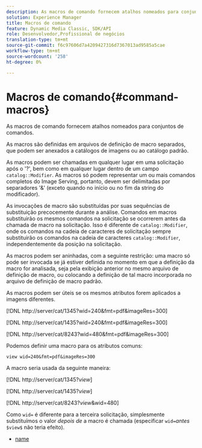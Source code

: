 ```yaml
---
description: As macros de comando fornecem atalhos nomeados para conjuntos de comandos.
solution: Experience Manager
title: Macros de comando
feature: Dynamic Media Classic, SDK/API
role: Desenvolvedor,Profissional de negócios
translation-type: tm+mt
source-git-commit: f6c97606d7a4209427316d7367013ad9585a5cae
workflow-type: tm+mt
source-wordcount: '258'
ht-degree: 0%

---
```



# Macros de comando{#command-macros}

As macros de comando fornecem atalhos nomeados para conjuntos de comandos.

As macros são definidas em arquivos de definição de macro separados, que podem ser anexados a catálogos de imagens ou ao catálogo padrão.

As macros podem ser chamadas em qualquer lugar em uma solicitação após o &#39;?&#39;, bem como em qualquer lugar dentro de um campo `catalog::Modifier`. As macros só podem representar um ou mais comandos completos do Image Serving, portanto, devem ser delimitadas por separadores &#39;&amp;&#39; (exceto quando no início ou no fim da string do modificador).

As invocações de macro são substituídas por suas sequências de substituição precocemente durante a análise. Comandos em macros substituirão os mesmos comandos na solicitação se ocorrerem antes da chamada de macro na solicitação. Isso é diferente de `catalog::Modifier`, onde os comandos na cadeia de caracteres de solicitação sempre substituirão os comandos na cadeia de caracteres `catalog::Modifier`, independentemente da posição na solicitação.

As macros podem ser aninhadas, com a seguinte restrição: uma macro só pode ser invocada se já estiver definida no momento em que a definição da macro for analisada, seja pela exibição anterior no mesmo arquivo de definição de macro, ou colocando a definição de tal macro incorporada no arquivo de definição de macro padrão.

As macros podem ser úteis se os mesmos atributos forem aplicados a imagens diferentes.

[!DNL http://server/cat/1345?wid=240&fmt=pdf&imageRes=300]

[!DNL http://server/cat/1435?wid=240&fmt=pdf&imageRes=300]

[!DNL http://server/cat/8243?wid=480&fmt=pdf&imageRes=300]

Podemos definir uma macro para os atributos comuns:

`view wid=240&fmt=pdf&imageRes=300`

A macro seria usada da seguinte maneira:

[!DNL http://server/cat/1345?$view$]

[!DNL http://server/cat/1435?$view$]

[!DNL http://server/cat/8243?$view$&wid=480]

Como `wid=` é diferente para a terceira solicitação, simplesmente substituímos o valor *depois de* a macro é chamada (especificar `wid=`*antes* `$view$` não teria efeito).

+ [name](r-name.md)
